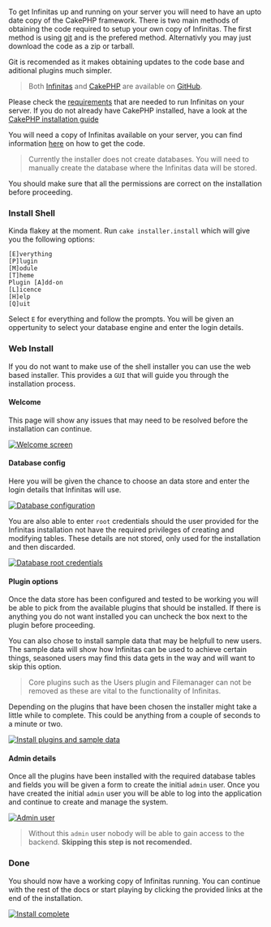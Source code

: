 To get Infinitas up and running on your server you will need to have an upto date copy of the CakePHP framework. There is two main methods of obtaining the code required to setup your own copy of Infinitas. The first method is using [git](http://git-scm.com/) and is the prefered method. Alternativly you may just download the code as a zip or tarball.

Git is recomended as it makes obtaining updates to the code base and aditional plugins much simpler.

> Both [Infinitas](http://github.com/infinitas/infinitas) and [CakePHP](http://github.com/cakephp/cakephp) are available on [GitHub](http://github.com).

Please check the [requirements](/infinitas\_docs/Installer/requirements) that are needed to run Infinitas on your server. If you do not already have CakePHP installed, have a look at the [CakePHP installation guide](/infinitas\_docs/Installer/cakephp-installation)

You will need a copy of Infinitas available on your server, you can find information [here](/infinitas\_docs/Installer/obtaining-infinitas) on how to get the code.

> Currently the installer does not create databases. You will need to manually create the database where the Infinitas data will be stored.

You should make sure that all the permissions are correct on the installation before proceeding. 

### Install Shell

Kinda flakey at the moment. Run `cake installer.install` which will give you the following options:

	[E]verything
	[P]lugin
	[M]odule
	[T]heme
	Plugin [A]dd-on
	[L]icence
	[H]elp
	[Q]uit

Select `E` for everything and follow the prompts. You will be given an oppertunity to select your database engine and enter the login details.

### Web Install

If you do not want to make use of the shell installer you can use the web based installer. This provides a `GUI` that will guide you through the installation process.

#### Welcome

This page will show any issues that may need to be resolved before the installation can continue.

[![](http://assets.infinitas-cms.org/docs/Core/Installer/welcome.png "Welcome screen")](http://assets.infinitas-cms.org/docs/Core/Installer/welcome.png)

#### Database config

Here you will be given the chance to choose an data store and enter the login details that Infinitas will use. 

[![](http://assets.infinitas-cms.org/docs/Core/Installer/database.png "Database configuration")](http://assets.infinitas-cms.org/docs/Core/Installer/database.png)

You are also able to enter `root` credentials should the user provided for the Infinitas installation not have the required privileges of creating and modifying tables. These details are not stored, only used for the installation and then discarded.

[![](http://assets.infinitas-cms.org/docs/Core/Installer/advanced.png "Database root credentials")](http://assets.infinitas-cms.org/docs/Core/Installer/advanced.png)

#### Plugin options

Once the data store has been configured and tested to be working you will be able to pick from the available plugins that should be installed. If there is anything you do not want installed you can uncheck the box next to the plugin before proceeding.

You can also chose to install sample data that may be helpfull to new users. The sample data will show how Infinitas can be used to achieve certain things, seasoned users may find this data gets in the way and will want to skip this option.

> Core plugins such as the Users plugin and Filemanager can not be removed as these are vital to the functionality of Infinitas.

Depending on the plugins that have been chosen the installer might take a little while to complete. This could be anything from a couple of seconds to a minute or two.

[![](http://assets.infinitas-cms.org/docs/Core/Installer/plugins.png "Install plugins and sample data")](http://assets.infinitas-cms.org/docs/Core/Installer/plugins.png)

#### Admin details

Once all the plugins have been installed with the required database tables and fields you will be given a form to create the initial `admin` user. Once you have created the initial `admin` user you will be able to log into the application and continue to create and manage the system. 

[![](http://assets.infinitas-cms.org/docs/Core/Installer/user.png "Admin user")](http://assets.infinitas-cms.org/docs/Core/Installer/user.png)

> Without this `admin` user nobody will be able to gain access to the backend. **Skipping this step is not recomended.**

### Done

You should now have a working copy of Infinitas running. You can continue with the rest of the docs or start playing by clicking the provided links at the end of the installation. 

[![](http://assets.infinitas-cms.org/docs/Core/Installer/done.png "Install complete")](http://assets.infinitas-cms.org/docs/Core/Installer/done.png)